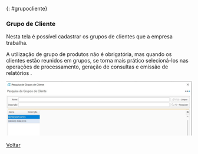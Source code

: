

{: #grupocliente}

### Grupo de Cliente

Nesta tela é possível cadastrar os grupos de clientes que a empresa trabalha. 

A utilização de grupo de produtos não é obrigatória, mas quando os clientes estão reunidos em grupos, se torna mais prático selecioná-los nas operações de processamento, geração de consultas e emissão de relatórios .

![](images/vendas_grupo_cliente.jpg)



[Voltar](vendas.md#vendas)